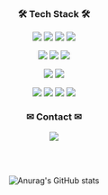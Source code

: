 <!-- ### Hi there 👋 -->
<h3 align="center">🛠 Tech Stack 🛠</h3>

<p align="center">
  <p align="center">
    <img src="https://img.shields.io/badge/HTML5-E34F26?style=flat-square&logo=HTML5&logoColor=white"/> 
    <img src="https://img.shields.io/badge/CSS3-1572B6?style=flat-square&logo=CSS3&logoColor=white"/>
    <img src="https://img.shields.io/badge/JavaScript-F7DF1E?style=flat-square&logo=JavaScript&logoColor=white"/>
    <img src="https://img.shields.io/badge/React-61DAFB?style=flat-square&logo=React&logoColor=white"/>
    <!--   <img src="https://img.shields.io/badge/ReactNative-61DAFB?style=flat-square&logo=React&logoColor=white"/>
        <img src="https://img.shields.io/badge/Bootstrap-7952B3?style=flat-square&logo=Bootstrap&logoColor=white"/> -->
  </p>
  <p align="center">
    <img src="https://img.shields.io/badge/Node.js-339933?style=flat-square&logo=Node.js&logoColor=white"/>
    <img src="https://img.shields.io/badge/typescript-3178C6?style=flat-square&logo=TypeScript&logoColor=white"/>
    <img src="https://img.shields.io/badge/Django-092E20?style=flat-square&logo=Django&logoColor=white"/>
  </p>
  
  <p align="center">
    <img src="https://img.shields.io/badge/MongoDB-47A248?style=flat-square&logo=MongoDB&logoColor=white"/>
    <img src="https://img.shields.io/badge/MySQL-4479A1?style=flat-square&logo=MySQL&logoColor=white"/>
  </p>

  <p align="center">
    <img src="https://img.shields.io/badge/python-3776AB?style=flat-square&logo=Python&logoColor=white"/>
    <img src="https://img.shields.io/badge/JAVA-007396?style=flat-square&logo=Java&logoColor=white"/>
    <img src="https://img.shields.io/badge/c++-00599C?style=flat-square&logo=c%2B%2B&logoColor=white"/>
    <img src="https://img.shields.io/badge/Amazon AWS-232F3E?style=flat-square&logo=Amazon%20AWS&logoColor=white"/>
  </p>

  <h3 align="center">✉ Contact ✉</h3>
  <p align="center">
    <a href="mailto:cyh6099@kookmin.ac.kr">
    <img
    src="https://img.shields.io/badge/Gmail-d14836?style=flat-square&logo=Gmail&logoColor=white&link=mailto:cyh6099@kookmin.ac.kr"
    style="height : auto; margin-left : 10px; margin-right : 10px;"/>
    </a>
  </p>
  </br>
  </br>
  
  <div style ="text-align:center";>
  
  <img align="center">![Anurag's GitHub stats](https://github-readme-stats.vercel.app/api?username=youngh0&show_icons=true&theme=vue)</img>
  </div>
  
  
  
</p>


<!--
**youngh0/youngh0** is a ✨ _special_ ✨ repository because its `README.md` (this file) appears on your GitHub profile.

Here are some ideas to get you started:

- 🔭 I’m currently working on ...
- 🌱 I’m currently learning ...
- 👯 I’m looking to collaborate on ...
- 🤔 I’m looking for help with ...
- 💬 Ask me about ...
- 📫 How to reach me: ...
- 😄 Pronouns: ...
- ⚡ Fun fact: ...
-->
